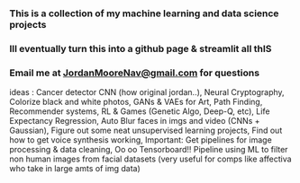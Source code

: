 ### This is a collection of my machine learning and data science projects
### Ill eventually turn this into a github page & streamlit all thIS
### Email me at JordanMooreNav@gmail.com for questions

ideas : Cancer detector CNN (how original jordan..), Neural Cryptography, Colorize black and white photos, GANs & VAEs for Art, Path Finding, Recommender systems, RL & Games (Genetic Algo, Deep-Q, etc), Life Expectancy Regression, Auto Blur faces in imgs and video (CNNs + Gaussian), Figure out some neat unsupervised learning projects, Find out how to get voice synthesis working, Important: Get pipelines for image processing & data cleaning, Oo oo Tensorboard!! Pipeline using ML to filter non human images from facial datasets (very useful for comps like affectiva who take in large amts of img data)
